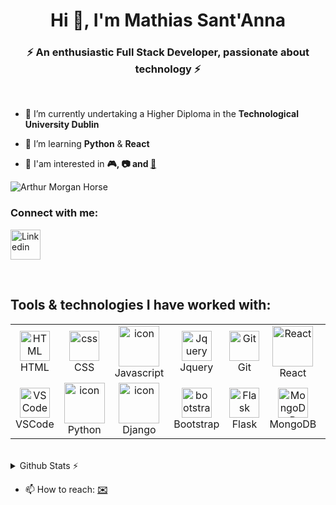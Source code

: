 <h1 align="center">Hi 👋, I'm Mathias Sant'Anna </h1>
<h3 align="center">⚡ An enthusiastic Full Stack Developer, passionate about technology ⚡</h3>

<br>

- 🔭 I’m currently undertaking a Higher Diploma in the **Technological University Dublin**

- 🌱 I’m learning **Python** & **React** 


- 💬 I'am interested in  **🎮, 📷 and [🍿](https://www.imdb.com/search/title/?genres=sci-fi)**

![Arthur Morgan Horse](https://github.com/Mathias-SantAnna/Mathias-SantAnna/assets/67033618/614a2c7e-5db0-4160-bcc4-e0d4dc91d9cf)



<h3 align="left">Connect with me:</h3>

 [<img src="https://skillicons.dev/icons?i=linkedin" width="48" height="48" alt="Linkedin" />](https://www.linkedin.com/in/mathias-santanna/)

<br>


## Tools & technologies I have worked with:

<table>
  <!-- Resource: https://skillicons.dev/ -->
  <!-- https://github.com/Mathias-SantAnna/skill-icons#readme -->
  <tr>
    <td align="center"  width="96">
      <img src="https://skillicons.dev/icons?i=html" width="48" height="48" alt="HTML" />
      <br>HTML
    </td>
    <td align="center" width="96">
        <img src="https://skillicons.dev/icons?i=css" width="48" height="48" alt="css" />
      <br>CSS
    </td>
    <td align="center" width="96">
      <img src="https://techstack-generator.vercel.app/js-icon.svg" alt="icon" width="65" height="65" />
      <br>Javascript
    </td>
    <td align="center" width="96">
      <img src="https://skillicons.dev/icons?i=jquery" width="48" height="48" alt="Jquery" />
      <br>Jquery
    </td>
    <td align="center" width="96">
        <img src="https://skillicons.dev/icons?i=git" width="48" height="48" alt="Git" />
      <br>Git
    </td>
    <td align="center" width="96">
      <img src="https://techstack-generator.vercel.app/react-icon.svg" width="65" height="65" alt="React" />
      <br>React
    </td>
    <td align="center" width="96">
      <img src="https://techstack-generator.vercel.app/github-icon.svg" width="65" height="65" alt="GitHub" />
      <br>Github
    </td>
    <td align="center" width="96">
      <img src="https://skillicons.dev/icons?i=mysql" width="65" height="65" alt="mysql" />
      <br>mysql
    </td>
  </tr>
  
  <tr>
    <td align="center"  width="96">
        <img src="https://skillicons.dev/icons?i=vscode" width="48" height="48" alt="VSCode" />
      <br>VSCode
    </td>
    <td align="center" width="96">
      <a href="#macropower-tech">
        <img src="https://techstack-generator.vercel.app/python-icon.svg" alt="icon" width="65" height="65" />
      </a>
      <br>Python
    </td>
    <td align="center" width="96">
        <img src="https://techstack-generator.vercel.app/django-icon.svg" alt="icon" width="65" height="65" />
      <br>Django
    </td>
    <td align="center"  width="96">
        <img src="https://skillicons.dev/icons?i=bootstrap" width="48" height="48" alt="bootstrap" />
      <br>Bootstrap
    </td>
    <td align="center"  width="96">
        <img src="https://skillicons.dev/icons?i=flask" width="48" height="48" alt="Flask" />
      <br>Flask
    </td>
    <td align="center"  width="96">
        <img src="https://skillicons.dev/icons?i=mongodb" width="48" height="48" alt="MongoDB" />
      <br>MongoDB
    </td>
    <td align="center"  width="96">
        <img src="https://skillicons.dev/icons?i=heroku" width="48" height="48" alt="Heroku" />
      <br>Heroku
    </td>
    <td align="center"  width="96">
        <img src="https://skillicons.dev/icons?i=aws" width="48" height="48" alt="AWS" />
      <br>AWS
    </td>
  </tr>

</table>

<br/>


<details>
  <summary>Github Stats ⚡</summary>
  
  <a href="#">![Github stats](https://github-readme-stats.vercel.app/api?username=Mathias-SantAnna&theme=blueberry&count_private=true&hide_border=true&line_height=20)</a>
  <a href="#">![Top Langs](https://github-readme-stats.vercel.app/api/top-langs/?username=Mathias-SantAnna&layout=compact&theme=blueberry&count_private=true&hide_border=true)</a>
</details>

- 📫 How to reach: **[✉️](mailto:mathias.cagnoni@gmail.com?subject=[GitHub]%20Source%20Han%20Sans)**
